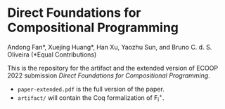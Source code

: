 # Direct Foundations for Compositional Programming

Andong Fan*, Xuejing Huang*, Han Xu, Yaozhu Sun, and Bruno C. d. S. Oliveira (*Equal Contributions)

This is the repository for the artifact and the extended version of ECOOP 2022 submission *Direct Foundations for Compositional Programming*.

* `paper-extended.pdf` is the full version of the paper.
* `artifact/` will contain the Coq formalization of F<sub>i</sub><sup>+</sup>.
